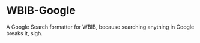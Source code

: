 # WBIB-Google
A Google Search formatter for WBIB, because searching anything in Google breaks it, sigh.

